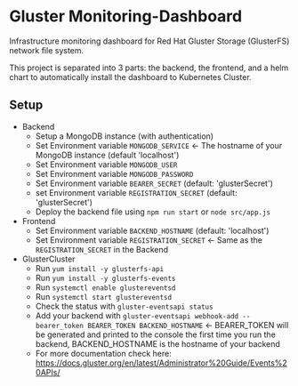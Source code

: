 # Gluster Monitoring-Dashboard
Infrastructure monitoring dashboard for Red Hat Gluster Storage (GlusterFS) network file system.

This project is separated into 3 parts: the backend, the frontend, and a helm chart to automatically install the dashboard to Kubernetes Cluster.

## Setup

- Backend
  - Setup a MongoDB instance (with authentication)
  - Set Environment variable `MONGODB_SERVICE` <- The hostname of your MongoDB instance (default 'localhost')
  - Set Environment variable `MONGODB_USER`
  - Set Environment variable `MONGODB_PASSWORD`
  - Set Environment variable `BEARER_SECRET` (default: 'glusterSecret')
  - set Environment variable `REGISTRATION_SECRET` (default: 'glusterSecret')
  - Deploy the backend file using `npm run start` or `node src/app.js`
- Frontend
  - Set Environment variable `BACKEND_HOSTNAME` (default: 'localhost')
  - Set Environment variable `REGISTRATION_SECRET` <- Same as the `REGISTRATION_SECRET` in the Backend
- GlusterCluster
  - Run `yum install -y glusterfs-api`
  - Run `yum install -y glusterfs-events`
  - Run `systemctl enable glustereventsd`
  - Run `systemctl start glustereventsd`
  - Check the status with `gluster-eventsapi status`
  - Add your backend with `gluster-eventsapi webhook-add --bearer_token BEARER_TOKEN BACKEND_HOSTNAME` <- BEARER_TOKEN will be generated and printed to the console the first time you run the backend, BACKEND_HOSTNAME is the hostname of your backend
  - For more documentation check here: https://docs.gluster.org/en/latest/Administrator%20Guide/Events%20APIs/
